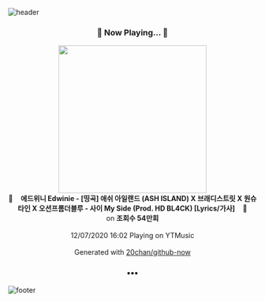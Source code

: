 ![header](https://capsule-render.vercel.app/api?type=wave&height=170&section=header&text=Hi.%20I'm%20SHIFT&fontColor=090707&fontAlignX=45&fontAlignY=65&fontSize=100)

<h3 align="center">🎵 Now Playing... 🎵</h3>
<p align="center">
  <a href="https://music.youtube.com/channel/UCLb0myey5S1N2kTY4QRGItg">
    <img width="300" src="https://i.ytimg.com/vi/LuK_2ut4I_c/sddefault.jpg?sqp=-oaymwEWCJADEOEBIAQqCghqEJQEGHgg6AJIWg&rs">
  </a>
  <br>
  🎵&nbsp&nbsp&nbsp <b>에드위니 Edwinie - [띵곡] 애쉬 아일랜드 (ASH ISLAND) X 브래디스트릿 X 원슈타인 X 오션프롬더블루 - 사이 My Side (Prod. HD BL4CK) [Lyrics/가사]</b> &nbsp&nbsp&nbsp🎵
  <br>
  on <b>조회수 54만회</b>
  
  <br />
  <br />
  12/07/2020 16:02 Playing on YTMusic
  <br />
  <br />
  Generated with <a href="https://github.com/20chan/github-now">20chan/github-now</a>
</p>

<h3 align="center">•••</h3>

![footer](https://capsule-render.vercel.app/api?type=wave&height=150&section=footer)
